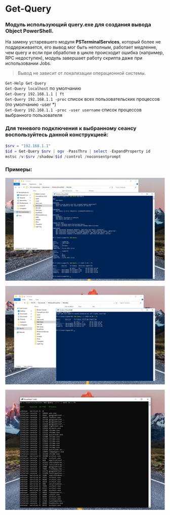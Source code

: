 # Get-Query
### Модуль использующий query.exe для создания вывода Object PowerShell.
На замену устаревшего модуля **PSTerminalServices**, который более не поддерживается, его вывод мог быть неполным, работает медленне, чем query и если при обработке в цикле происходит ошибка (например, RPC недоступен), модуль завершает работу скрипта даже при использовании Jobs.

> Вывод не зависит от локализации операционной системы.

`Get-Help Get-Query` \
`Get-Query localhost` по умолчанию \
`Get-Query 192.168.1.1 | ft` \
`Get-Query 192.168.1.1 -proc` список всех пользовательских процессов (по умолчанию -user *) \
`Get-Query 192.168.1.1 -proc -user username` список процессов выбранного пользователя

### Для теневого подключения к выбранному сеансу воспользуйтесь данной конструкцией:
```PowerShell
$srv = "192.168.1.1"
$id = Get-Query $srv | ogv -PassThru | select -ExpandProperty id
mstsc /v:$srv /shadow:$id /control /noconsentprompt
```

### Примеры:

![Image alt](https://github.com/Lifailon/Get-Query/blob/rsa/Screen/Get-Query-RU.jpg)

![Image alt](https://github.com/Lifailon/Get-Query/blob/rsa/Screen/Get-Query-EN.jpg)

![Image alt](https://github.com/Lifailon/Get-Query/blob/rsa/Screen/Get-Query-User-Process.jpg)

